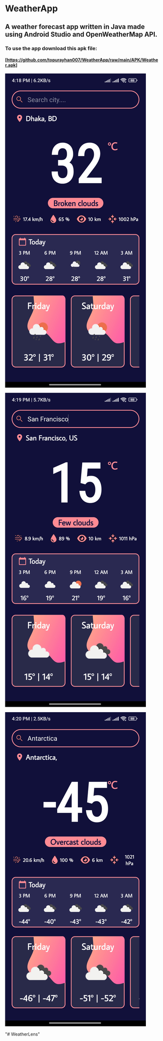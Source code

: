 # WeatherApp

## A weather forecast app written in Java made using Android Studio and OpenWeatherMap API.

### To use the app download this apk file:

 #### [https://github.com/topurayhan007/WeatherApp/raw/main/APK/Weather.apk]
 

![Screenshot 1](asset/1.jpg)

![Screenshot 2](asset/2.jpg)

![Screenshot 3](asset/3.jpg)

"# WeatherLens" 
